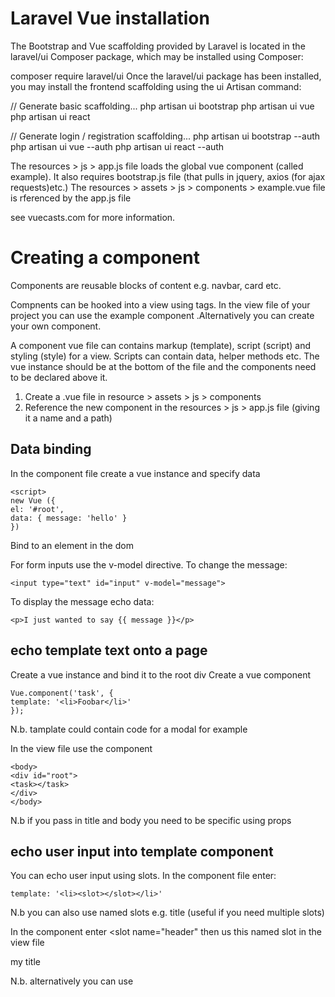 Laravel Vue installation
====================

The Bootstrap and Vue scaffolding provided by Laravel is located in the laravel/ui Composer package, which may be installed using Composer:

composer require laravel/ui
Once the laravel/ui package has been installed, you may install the frontend scaffolding using the ui Artisan command:

// Generate basic scaffolding...
php artisan ui bootstrap
php artisan ui vue
php artisan ui react

// Generate login / registration scaffolding...
php artisan ui bootstrap --auth
php artisan ui vue --auth
php artisan ui react --auth


The resources > js > app.js file loads the global vue component (called example). It also requires bootstrap.js file (that pulls in jquery, axios (for ajax requests)etc.)
The resources > assets > js > components > example.vue file is rferenced by the app.js file

see vuecasts.com for more information.

Creating a component
====================
Components are reusable blocks of content e.g. navbar, card etc.

Compnents can be hooked into a view using tags. In the view file of your project you can use the example component <example></example>.Alternatively you can create your own component. 

A component vue file can contains markup (template), script (script) and styling (style) for a view.
Scripts can contain data, helper methods etc. The vue instance should be at the bottom of the file and the components need to be declared above it.

1. Create a .vue file in resource > assets > js > components
2. Reference the new component in the resources > js > app.js file (giving it a name and a path)

Data binding
-------------
In the component file create a vue instance and specify data

```
<script>
new Vue ({
el: '#root',
data: { message: 'hello' }
})
```

Bind to an element in the dom

For form inputs use the v-model directive. To change the message:

```
<input type="text" id="input" v-model="message">
```

To display the message echo data:

```
<p>I just wanted to say {{ message }}</p>
```

echo template text onto a page
------------------------------

Create a vue instance and bind it to the root div
Create a vue component 

```
Vue.component('task', {
template: '<li>Foobar</li>'
});
```

N.b. tamplate could contain code for a modal for example

In the view file use the component

```
<body>
<div id="root">
<task></task>
</div>
</body>
```
N.b if you pass in title and body you need to be specific using props

echo user input into template component
------------------------------------------

You can echo user input using slots. In the component file enter:

```
template: '<li><slot></slot></li>'
```
N.b you can also use named slots e.g. title (useful if you need multiple slots)

In the component enter <slot name="header"</slot> then us this named slot in the view file <div slot="header">my title</div>

N.b. alternatively you can use <template slot="header"> if you don't want a div wrapper around the content
  
  N.b. In the component file you can put default content in between the slot tag which wil be overwritten by user content or shown if ther is no user content.

N.b. for a vue instance you can set data equal to an object howevr for components you need to make data equal to a function that returns an object
(because components are not linked to an element)

```
template: '<li><slot></slot></li>',
data() {
return { message: 'foobar' };
}
```

Data binding - lists
---------------------
Enter data as an array
```
<script>
new Vue ({
el: '#root',
data: {names: ['joe', 'mary', 'jane'] }
})
```
You can then echo list items using the v-for directive

<li v-for="name in names"> {{ name }}</li>

N.b you could also write this as <li v-for="name in names" v-text="name"></li>

Data binding - add items to array using event listener
------------------------------------------------------
User can input a name into an input field. When button is cicked add items to array using event listener.

Create an input box with an id and use the v-model directive

```
<input id="input" type="text" v-model="newName">
```

Create a button using the v-on:click directive

```
<button v-on:click="addName">
```

In the script of the vue instance use methods to push the new name to the array and then clear the input field

```
methods: {
addName() {
this.names.push(this.newName);
this.newName = '';
},
```

Other blade directives:
v-on:keyup=
v-if (conditional directive)
v-show (used in a tag to set the visibility. Bind to a method which is set to true or false)

```
<v-show="isVisible">
```
```
hideModal() {
this.isVisible=false;
}
```

To display an edit box on button click:

```
<div v-if="editing">
<textarea></textarea>
</div>

<div v-else>
{{ reply body }}
</div>

<button @click="editing="true">
```

In the components file script tag write
```
data() {
return {
editing: false
};
```

Data binding - attribute and class binding
----------------------------------------------
Attribute binding:

Use the v-bind directive followed by the attribute which is bound to the data property e.g. v-bind:title="title"

Class binding:
Use the v-bind directive v-ind:class="className"

Computed properties
-------------------
Computed properties performs calculations before returning data.

In the vue element use computed method e.g. show incomplete tasks:

```
<li v-for="task in incompleteTasks" v-text="task.description"></li>
```

```
data: {
tasks: {
{description: 'go to the store', completed: true },
{description: 'finish work, completed: false }
},

computed: {
incompleteTasks() {
return this.tasks.filter(task = >!task.completed);
}
```
Emitting events
---------------
To emit an event when a button (called close) is clicked enter:

<button @click="$emit('close')">

To act on the event e.g. close a modal enter:

<@close="showModal=false">

N.b. to emit an event within a method enter this.$emit('coupon-was-applied');

Component communication
--------------------------
It is possible for a parent component to communicate with a child component or for sibling components to communicate
e.g. one component (e.g input) notifies another component (e.g. ajax or message)

In the method emit the event: 

$this.emit('applied');

Listen for the event using the created helper:

```
created() {
this.$on('applied', ()=>alert('hello'));
```

N.b. you can use v-on: in the component tag to listen for an event

Inline templates
----------------
Create vue component

```
vue.component('progress-view', {
data() {
return { completionRate: 50 };
}
});
```

In the view file you can then enter content in the component tag using inline-template directive 

<progress-view inline-template>
  <h1>your progress is {{ completionRate }}
    </progress-view>

Chrome dev tools
================
Add the vue.js dev tools extension to the chrome browser. Vue can then e seen in the browser dev tools on the new vue tab.

Webpack and vue-cli
===================
Vue-loader requires webpack. See vue-loader.vuejs.org

Create a new vue loader project
---------------------------------
1. run npm install -g vue-cli
2. Initialise new project using webpack vue template - vue init webpack-simple <name>
3. Open the project folder and go to src > assets > main.js - this file imports vue and creates an instance
  
The assets > app.vue file contains template (tags and slots), script (import components and set as child) and css styling (css code)

```
<script>
import message from './components/message.vue';

export default {
name: 'app',
components: {message},

data() {
return {
}
}
}
```

Webpack compiles everything to a bundled file that any browser can understand. The webpack.config.js file contains:

imports webpack

specifies that the main.js file is the entry point for the application

output - the directory and file that compilation will go to

various loaders - applies proprocessing (e.g. sass, vue-loader)

N.b. shows test is file type to load, loader is the name of the loader, options and names

4. Install project dependencies - npm install

The dependencies are listed in the package.json file. The package.json file includes scripts which are aliases for things related to the project
e.g. dev to boot up the server

5. run npm run dev to start the project and view in the browser


